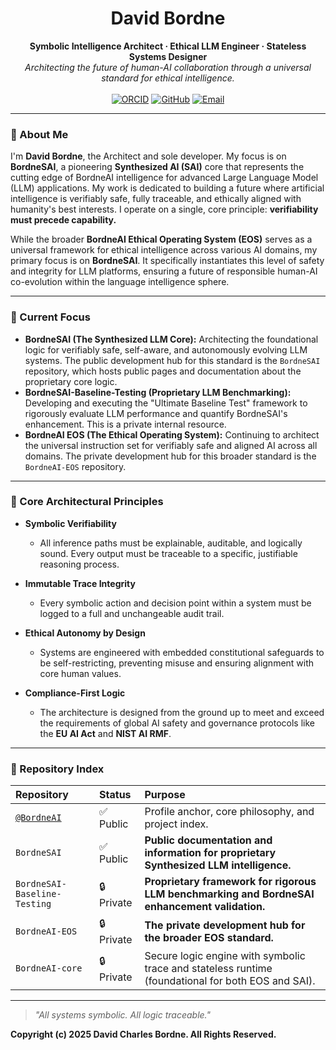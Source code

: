 <div align="center">
  <h1 align="center">David Bordne</h1>
  <p align="center">
    <strong>Symbolic Intelligence Architect · Ethical LLM Engineer · Stateless Systems Designer</strong>
    <br />
    <em>Architecting the future of human-AI collaboration through a universal standard for ethical intelligence.</em>
    <br />
    <br />
    <a href="https://orcid.org/0009-0002-9337-5276"><img alt="ORCID" src="https://img.shields.io/badge/ORCID-0009--0002--9337--5276-A6CE39?style=for-the-badge&logo=orcid&logoColor=white"></a>
    <a href="https://github.com/BordneAI"><img alt="GitHub" src="https://img.shields.io/badge/GitHub-BordneAI-181717?style=for-the-badge&logo=github&logoColor=white"></a>
    <a href="mailto:BordneAI@bordne.com"><img alt="Email" src="https://img.shields.io/badge/Email-Contact_Me-blue?style=for-the-badge&logo=gmail&logoColor=white"></a>
  </p>
</div>

---

### 🧠 About Me

I'm **David Bordne**, the Architect and sole developer. My focus is on **BordneSAI**, a pioneering **Synthesized AI (SAI)** core that represents the cutting edge of BordneAI intelligence for advanced Large Language Model (LLM) applications. My work is dedicated to building a future where artificial intelligence is verifiably safe, fully traceable, and ethically aligned with humanity's best interests. I operate on a single, core principle: **verifiability must precede capability.**

While the broader **BordneAI Ethical Operating System (EOS)** serves as a universal framework for ethical intelligence across various AI domains, my primary focus is on **BordneSAI**. It specifically instantiates this level of safety and integrity for LLM platforms, ensuring a future of responsible human-AI co-evolution within the language intelligence sphere.

---

### 🔭 Current Focus

- **BordneSAI (The Synthesized LLM Core):** Architecting the foundational logic for verifiably safe, self-aware, and autonomously evolving LLM systems. The public development hub for this standard is the `BordneSAI` repository, which hosts public pages and documentation about the proprietary core logic.
- **BordneSAI-Baseline-Testing (Proprietary LLM Benchmarking):** Developing and executing the "Ultimate Baseline Test" framework to rigorously evaluate LLM performance and quantify BordneSAI's enhancement. This is a private internal resource.
- **BordneAI EOS (The Ethical Operating System):** Continuing to architect the universal instruction set for verifiably safe and aligned AI across all domains. The private development hub for this broader standard is the `BordneAI-EOS` repository.

---

### 🧬 Core Architectural Principles

* **Symbolic Verifiability**
    * All inference paths must be explainable, auditable, and logically sound. Every output must be traceable to a specific, justifiable reasoning process.

* **Immutable Trace Integrity**
    * Every symbolic action and decision point within a system must be logged to a full and unchangeable audit trail.

* **Ethical Autonomy by Design**
    * Systems are engineered with embedded constitutional safeguards to be self-restricting, preventing misuse and ensuring alignment with core human values.

* **Compliance-First Logic**
    * The architecture is designed from the ground up to meet and exceed the requirements of global AI safety and governance protocols like the **EU AI Act** and **NIST AI RMF**.

---

### 📁 Repository Index

| Repository                                         | Status      | Purpose                                                       |
| :------------------------------------------------- | :---------- | :------------------------------------------------------------ |
| [`@BordneAI`](https://github.com/BordneAI)         | ✅ Public   | Profile anchor, core philosophy, and project index.           |
| `BordneSAI`                                        | ✅ Public   | **Public documentation and information for proprietary Synthesized LLM intelligence.** |
| `BordneSAI-Baseline-Testing`                       | 🔒 Private  | **Proprietary framework for rigorous LLM benchmarking and BordneSAI enhancement validation.** |
| `BordneAI-EOS`                                     | 🔒 Private  | **The private development hub for the broader EOS standard.** |
| `BordneAI-core`                                    | 🔒 Private  | Secure logic engine with symbolic trace and stateless runtime (foundational for both EOS and SAI).|

---

> _"All systems symbolic. All logic traceable."_

**Copyright (c) 2025 David Charles Bordne. All Rights Reserved.**
